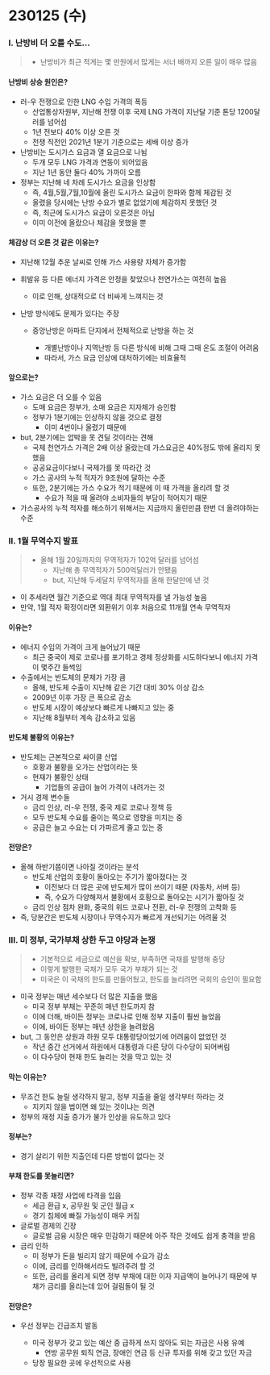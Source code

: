 # 230125 (수)



### Ⅰ. 난방비 더 오를 수도...

> - 난방비가 최근 적게는 몇 만원에서 많게는 서너 배까지 오른 일이 매우 많음



#### 난방비 상승 원인은?

- 러-우 전쟁으로 인한 LNG 수입 가격의 폭등
  - 산업통상자원부, 지난해 전쟁 이후 국제 LNG 가격이 지난달 기준 톤당 1200달러를 넘어섬
  - 1년 전보다 40% 이상 오른 것
  - 전쟁 직전인 2021년 1분기 기준으로는 세배 이상 증가
- 난방비는 도시가스 요금과 열 요금으로 나뉨
  - 두개 모두 LNG 가격과 연동이 되어있음
  - 지난 1년 동안 둘다 40% 가까이 오름
- 정부는 지난해 네 차례 도시가스 요금을 인상함
  - 즉, 4월,5월,7월,10월에 올린 도시가스 요금이 한파와 함께 체감된 것
  - 올렸을 당시에는 난방 수요가 별로 없었기에 체감하지 못했던 것
  - 즉, 최근에 도시가스 요금이 오른것은 아님
  - 이미 이전에 올랐으나 체감을 못했을 뿐



#### 체감상 더 오른 것 같은 이유는?

- 지난해 12월 추운 날씨로 인해 가스 사용량 자체가 증가함

- 휘발유 등 다른 에너지 가격은 안정을 찾았으나 천연가스는 여전히 높음

  - 이로 인해, 상대적으로 더 비싸게 느껴지는 것

- 난방 방식에도 문제가 있다는 주장

  - 중앙난방은 아파트 단지에서 전체적으로 난방을 하는 것

    - 개별난방이나 지역난방 등 다른 방식에 비해 그때 그때 온도 조절이 어려움
    - 따라서, 가스 요금 인상에 대처하기에는 비효율적

    



#### 앞으로는?

- 가스 요금은 더 오를 수 있음
  - 도매 요금은 정부가, 소매 요금은 지자체가 승인함
  - 정부가 1분기에는 인상하지 않을 것으로 결정
    - 이미 4번이나 올렸기 때문에
- but, 2분기에는 압박을 못 견딜 것이라는 견해
  - 국제 천연가스 가격은 2배 이상 올랐는데 가스요금은 40%정도 밖에 올리지 못했음
  - 공공요금이다보니 국제가를 못 따라간 것
  - 가스 공사의 누적 적자가 9조원에 달하는 수준
  - 또한, 2분기에는 가스 수요가 적기 때문에 이 때 가격을 올리려 할 것
    - 수요가 적을 때 올려야 소비자들의 부담이 적어지기 때문
- 가스공사의 누적 적자를 해소하기 위해서는 지금까지 올린만큼 한번 더 올려야하는 수준



### Ⅱ. 1월 무역수지 발표

> - 올해 1월 20일까지의 무역적자가 102억 달러를 넘어섬
>   - 지난해 총 무역적자가 500억달러가 안됐음
>   - but, 지난해 두세달치 무역적자를 올해 한달만에 낸 것



- 이 추세라면 월간 기준으로 역대 최대 무역적자를 낼 가능성 높음
- 만약, 1월 적자 확정이라면 외환위기 이후 처음으로 11개월 연속 무역적자



#### 이유는?

- 에너지 수입의 가격이 크게 늘어났기 때문
  - 최근 중국이 제로 코로나를 포기하고 경제 정상화를 시도하다보니 에너지 가격이 몇주간 들썩임
- 수출에서는 반도체의 문제가 가장 큼
  - 올해, 반도체 수출이 지난해 같은 기간 대비 30% 이상 감소
  - 2009년 이후 가장 큰 폭으로 감소
  - 반도체 시장이 예상보다 빠르게 나빠지고 있는 중
  - 지난해 8월부터 계속 감소하고 있음



#### 반도체 불황의 이유는?

- 반도체는 근본적으로 싸이클 산업
  - 호황과 불황을 오가는 산업이라는 뜻
  - 현재가 불황인 상태
    - 기업들의 공급이 늘어 가격이 내려가는 것
- 거시 경제 변수들
  - 금리 인상, 러-우 전쟁, 중국 제로 코로나 정책 등
  - 모두 반도체 수요를 줄이는 쪽으로 영향을 미치는 중
  - 공급은 늘고 수요는 더 가파르게 줄고 있는 중



#### 전망은?

- 올해 하반기쯤이면 나아질 것이라는 분석
  - 반도체 산업의 호황이 돌아오는 주기가 짧아졌다는 것
    - 이전보다 더 많은 곳에 반도체가 많이 쓰이기 때문 (자동차, 서버 등)
    - 즉, 수요가 다양해져서 불황에서 호황으로 돌아오는 시기가 짧아질 것
  - 금리 인상 점차 완화, 중국의 위드 코로나 전환, 러-우 전쟁의 고착화 등
- 즉, 당분간은 반도체 시장이나 무역수지가 빠르게 개선되기는 어려울 것



### Ⅲ. 미 정부, 국가부채 상한 두고 야당과 논쟁

> - 기본적으로 세금으로 예산을 확보, 부족하면 국채를 발행해 충당
> - 이렇게 발행한 국채가 모두 국가 부채가 되는 것
> - 미국은 이 국채의 한도를 만들어뒀고, 한도를 늘리려면 국회의 승인이 필요함

- 미국 정부는 매년 세수보다 더 많은 지출을 했음
  - 미국 정부 부채는 꾸준히 매년 한도까지 참
  - 이에 더해, 바이든 정부는 코로나로 인해 정부 지출이 훨씬 늘었음
  - 이에, 바이든 정부는 매년 상한을 늘려왔음
- but, 그 동안은 상원과 하원 모두 대통령당이었기에 어려움이 없었던 것
  - 작년 중간 선거에서 하원에서 대통령과 다른 당이 다수당이 되어버림
  - 이 다수당이 현재 한도 늘리는 것을 막고 있는 것



#### 막는 이유는?

- 무조건 한도 늘릴 생각하지 말고, 정부 지출을 줄일 생각부터 하라는 것
  - 지키지 않을 법이면 왜 있는 것이냐는 의견
- 정부의 재정 지출 증가가 물가 인상을 유도하고 있다



#### 정부는?

- 경기 살리기 위한 지출인데 다른 방법이 없다는 것



#### 부채 한도를 못늘리면?

- 정부 각종 재정 사업에 타격을 입음
  - 세금 환급 x, 공무원 및 군인 월급 x
  - 경기 침체에 빠질 가능성이 매우 커짐
- 글로벌 경제의 긴장
  - 글로벌 금융 시장은 매우 민감하기 때문에 아주 작은 것에도 쉽게 충격을 받음
- 금리 인하
  - 미 정부가 돈을 빌리지 않기 때문에 수요가 감소
  - 이에, 금리를 인하해서라도 빌려주려 할 것
  - 또한, 금리를 올리게 되면 정부 부채에 대한 이자 지급액이 늘어나기 때문에 부채가 금리를 올리는데 있어 걸림돌이 될 것



#### 전망은?

- 우선 정부는 긴급조치 발동

  - 미국 정부가 갖고 있는 예산 중 급하게 쓰지 않아도 되는 자금은 사용 유예
    - 연방 공무원 퇴직 연금, 장애인 연금 등 신규 투자를 위해 갖고 있던 자금
  - 당장 필요한 곳에 우선적으로 사용

  
